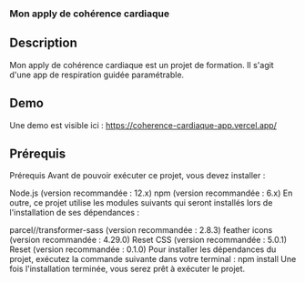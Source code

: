 ### Mon apply de cohérence cardiaque

## Description
Mon apply de cohérence cardiaque est un projet de formation. Il s'agit d'une app de respiration guidée paramétrable.

## Demo
Une demo est visible ici : https://coherence-cardiaque-app.vercel.app/

## Prérequis
Prérequis
Avant de pouvoir exécuter ce projet, vous devez installer :

Node.js (version recommandée : 12.x)
npm (version recommandée : 6.x)
En outre, ce projet utilise les modules suivants qui seront installés lors de l'installation de ses dépendances :

parcel//transformer-sass (version recommandée : 2.8.3)
feather icons (version recommandée : 4.29.0)
Reset CSS (version recommandée : 5.0.1)
Reset (version recommandée : 0.1.0)
Pour installer les dépendances du projet, exécutez la commande suivante dans votre terminal :
npm install
Une fois l'installation terminée, vous serez prêt à exécuter le projet.